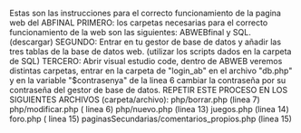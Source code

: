 Estas son las instrucciones para el correcto funcionamiento de la pagina web del ABFINAL
PRIMERO: 
  los carpetas necesarias para el correcto funcionamiento de la web son las siguientes:
    ABWEBfinal y SQL. (descargar)
SEGUNDO:
  Entrar en tu gestor de base de datos y añadir las tres tablas de la base de datos web. (utilizar los scripts dados en la carpeta de SQL)
TERCERO:
  Abrir visual estudio code, dentro de ABWEB veremos distintas carpetas, entrar en la carpeta de "login_ab" en el archivo "db.php" y en la variable "$contrasenya" de la linea 6 cambiar la contraseña por su contraseña del gestor de base de datos.
  REPETIR ESTE PROCESO EN LOS SIGUIENTES ARCHIVOS (carpeta/archivo): 
    php/borrar.php (linea 7)
    php/modificar.php ( linea 6)
    php/nuevo.php (linea 13) 
    juegos.php (linea 14)
    foro.php ( linea 15)
    paginasSecundarias/comentarios_propios.php (linea 15)
